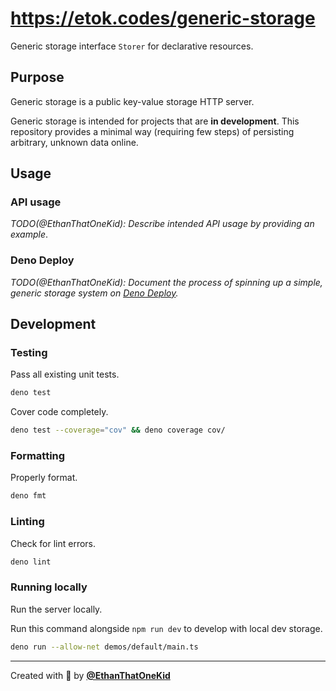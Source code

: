 # <https://etok.codes/generic-storage>

Generic storage interface `Storer` for declarative resources.

## Purpose

Generic storage is a public key-value storage HTTP server.

Generic storage is intended for projects that are **in development**. This
repository provides a minimal way (requiring few steps) of persisting arbitrary,
unknown data online.

## Usage

### API usage

_TODO(@EthanThatOneKid): Describe intended API usage by providing an example_.

### Deno Deploy

_TODO(@EthanThatOneKid): Document the process of spinning up a simple, generic
storage system on [Deno Deploy](https://deno.com/deploy/docs/deployments)._

## Development

### Testing

Pass all existing unit tests.

```bash
deno test
```

Cover code completely.

```bash
deno test --coverage="cov" && deno coverage cov/
```

### Formatting

Properly format.

```bash
deno fmt
```

### Linting

Check for lint errors.

```bash
deno lint
```

### Running locally

Run the server locally.

Run this command alongside `npm run dev` to develop with local dev storage.

```bash
deno run --allow-net demos/default/main.ts
```

---

Created with 💖 by [**@EthanThatOneKid**](https://etok.codes)
